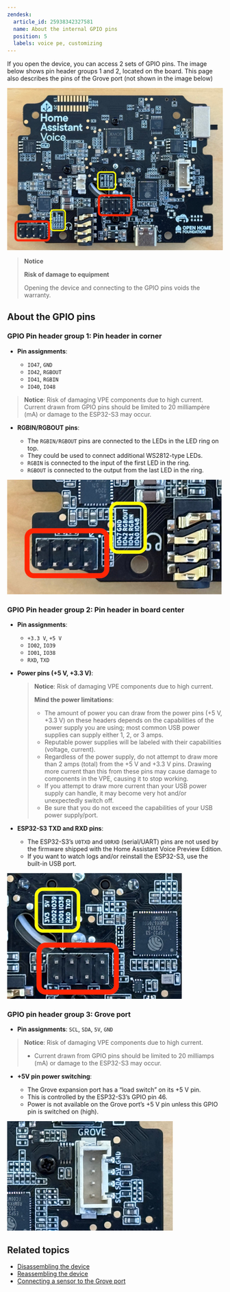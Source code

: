 ```yaml
---
zendesk:
  article_id: 25938342327581
  name: About the internal GPIO pins
  position: 5
  labels: voice pe, customizing
---
```


If you open the device, you can access 2 sets of GPIO pins. The image below shows pin header groups 1 and 2, located on the board. This page also describes the pins of the Grove port (not shown in the image below)

 ![Image showing location of pin header groups 1 and 2 on the board](/static/img/voice-pe/voice_pe_internal_pin_headers.jpg)

>**Notice**
>
>**Risk of damage to equipment**
>
>Opening the device and connecting to the GPIO pins voids the warranty.

## About the GPIO pins

### GPIO Pin header group 1: Pin header in corner

- **Pin assignments**:

  - `IO47`, `GND`
  - `IO42`, `RGBOUT`
  - `IO41`, `RGBIN`
  - `IO40`, `IO48`

> **Notice**: Risk of damaging VPE components due to high current.
> Current drawn from GPIO pins should be limited to 20 milliampère (mA) or damage to the ESP32-S3 may occur.

- **RGBIN/RGBOUT pins**:

  - The `RGBIN/RGBOUT` pins are connected to the LEDs in the LED ring on top.
  - They could be used to connect additional WS2812-type LEDs.
  - `RGBIN` is connected to the input of the first LED in the ring.
  - `RGBOUT` is connected to the output from the last LED in the ring.

 ![Image showing location of pin header group 1 on board](/static/img/voice-pe/voice_pe_internal_pin_group_01.jpg)

### GPIO Pin header group 2: Pin header in board center

- **Pin assignments**:

  - `+3.3 V`, `+5 V`
  - `IO02`, `IO39`
  - `IO01`, `IO38`
  - `RXD`, `TXD`

- **Power pins (+5 V, +3.3 V)**:

  > **Notice**: Risk of damaging VPE components due to high current.
  >
    > **Mind the power limitations**:
    >
    >  - The amount of power you can draw from the power pins (+5 V, +3.3 V) on these headers depends on the capabilities of the power supply you are using; most common USB power supplies can supply either 1, 2, or 3 amps.
    >  - Reputable power supplies will be labeled with their capabilities (voltage, current).
    >  - Regardless of the power supply, do not attempt to draw more than 2 amps (total) from the +5 V and +3.3 V pins. Drawing more current than this from these pins may cause damage to components in the VPE, causing it to stop working.
    >  - If you attempt to draw more current than your USB power supply can handle, it may become very hot and/or unexpectedly switch off.
    > - Be sure that you  do not exceed the capabilities of your USB power supply/port.

- **ESP32-S3 TXD and RXD pins**:

  - The ESP32-S3’s `U0TXD` and `U0RXD` (serial/UART) pins are not used by the firmware shipped with the Home Assistant Voice Preview Edition.
  - If you want to watch logs and/or reinstall the ESP32-S3, use the built-in USB port.

 ![Image showing location of pin header group 2 in the center of the board](/static/img/voice-pe/voice_pe_internal_pin_group_02_center.jpg)

### GPIO pin header group 3: Grove port

- **Pin assignments**: `SCL`, `SDA`, `5V`, `GND`

> **Notice**: Risk of damaging VPE components due to high current.
>
>  - Current drawn from GPIO pins should be limited to 20 milliamps (mA) or damage to the ESP32-S3 may occur.

- **+5V pin power switching**:

  - The Grove expansion port has a “load switch” on its +5 V pin.
  - This is controlled by the ESP32-S3’s GPIO pin 46.
  - Power is not available on the Grove port’s +5 V pin unless this GPIO pin is switched on (high).

 ![Image showing location of the Grove port](/static/img/voice-pe/voice_pe_internal_pin_group_03_grove_port.jpg)

## Related topics

- [Disassembling the device](/hc/en-us/articles/25938306296605)
- [Reassembling the device](/hc/en-us/articles/25938314528285)
- [Connecting a sensor to the Grove port](/hc/en-us/articles/25938314528285)
